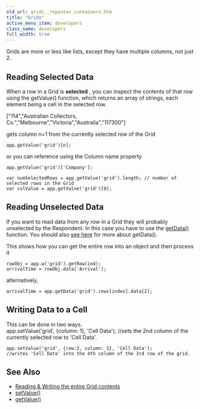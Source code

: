 ```yaml
---
old_url: grids__repeater_containers.htm
title: "Grids"
active_menu_item: developers
class_name: developers
full_width: true
---
```



Grids are more or less like lists, except they have multiple columns, not just 2.

## Reading Selected Data

When a row in a Grid is **selected** , you can inspect the contents of that row using the getValue() function, which returns an array of strings, each element being a cell in the selected row.

["114","Australian Collectors, Co.","Melbourne","Victoria","Australia","117300"]

gets column n+1 from the currently selected row of the Grid

    app.getValue('grid')[n];
    
or you can reference using the Column name property     
     
    app.getValue('grid')['Company'];
    
    var numSelectedRows = app.getValue('grid').length; // number of selected rows in the Grid
    var colValue = app.getValue('grid')[0];
    
## Reading Unselected Data

If you want to read data from any row in a Grid they will probably unselected by the Respondent. In this case you have to use the [getData()](/developers/documentation/scripting-apis/client-api/widget-data-state-manipulation/getdata) function. You should also [see here](/developers/documentation/scripting-apis/client-scripting-overview/scripting-with-javascript/widget-reading-writing/widget-content-reading-and-writing/widgetcontentgrids-repeater-containers) for more about getData().

This shows how you can get the entire row into an object and then process it   
    
    rowObj = app.w('grid').getRow(ind);
    arrivalTime = rowObj.data['Arrival'];
    
 alternatively,   
    
    arrivalTime = app.getData('grid').rows[index].data[2];
    
## Writing Data to a Cell

This can be done in two ways.   
    app.setValue('grid', {column: 1}, 'Cell Data'); 
    //sets the 2nd column of the currently selected row to 'Cell Data'.
     
     
    app.setValue('grid', {row:2, column: 3}, 'Cell Data'); 
    //writes 'Cell Data' into the 4th column of the 3rd row of the grid.
     
  
## See Also

 - [Reading & Writing the entire Grid contents](/developers/documentation/scripting-apis/client-scripting-overview/scripting-with-javascript/widget-reading-writing/widget-content-reading-and-writing/widgetcontentgrids-repeater-containers)
 - [setValue()](/developers/documentation/scripting-apis/client-api/widget-data-state-manipulation/refsetvalue)
 - [getValue()](/developers/documentation/scripting-apis/client-api/widget-data-state-manipulation/refgetvalue)

